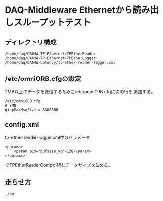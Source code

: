 # DAQ-Middleware Ethernetから読み出しスループットテスト

## ディレクトリ構成

```
/home/daq/DAQMW-TP-Ethernet/TPEtherReader
/home/daq/DAQMW-TP-Ethernet/TPEtherLogger
/home/daq/DAQMW-Latency/tp-ether-reader-logger.xml
```

## /etc/omniORB.cfgの設定

2MB以上のデータを送信するために/etc/omniORB.cfgに次の行を
追加する。

```
/etc/omniORB.cfg
# 8MB
giopMaxMsgSize = 8388608
```

## config.xml

tp-ether-reader-logger.xml中のパラメータ

```
<params>
    <param pid="bufsize_kb">128</param>
</params>
```

でTPEtherReaderCompが読むデータサイズを決める。

## 走らせ方

```
./go
```
